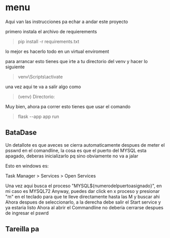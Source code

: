 # menu

Aqui van las instrucciones pa echar a andar este proyecto

primero instala el archivo de requierements

> pip install -r requirements.txt

lo mejor es hacerlo todo en un virtual enviroment

para arrancar esto tienes que irte a tu directorio del venv y hacer lo siguiente

> venv\Scripts\activate

una vez aqui te va a salir algo como

> (venv) Directorio:

Muy bien, ahora pa correr esto tienes que usar el comando

> flask --app app run

## BataDase

Un detallote es que aveces se cierra automaticamente despues de meter el psswrd en el comandline, la cosa es que el puerto del MYSQL esta apagado, deberas inicializarlo pq sino obviamente no va a jalar

Esto en windows es:

Task Manager > Services > Open Services

Una vez aqui busca el proceso "MYSQL${numerodelpuertoasignado}", en mi caso es MYSQL72
Anyway, puedes dar click en x proceso y presionar "m" en el teclado para que te lleve directamente hasta las M y buscar ahi
Ahora despues de seleccionarlo, a la derecha debe salir el Start service y ya estaria listo
Ahora al abrir el Commandline no deberia cerrarse despues de ingresar el pswrd

## Tareilla pa
